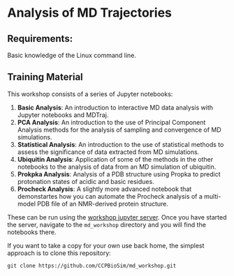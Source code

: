 # Analysis of MD Trajectories

## Requirements: 
Basic knowledge of the Linux command line.

## Training Material

This workshop consists of a series of Jupyter notebooks:

1. **Basic Analysis**: An introduction to interactive MD data analysis with Jupyter notebooks and MDTraj.
2. **PCA Analysis**: An introduction to the use of Principal Component Analysis methods for the analysis of sampling and convergence of MD simulations.
3. **Statistical Analysis**: An introduction to the use of statistical methods to assess the significance of data extracted from MD simulations.
4. **Ubiquitin Analysis**: Application of some of the methods in the other notebooks to the analysis of data from an MD simulation of ubiquitin.
5. **Prokpka Analysis**: Analysis of a PDB structure using Propka to predict protonation states of acidic and basic residues.
6. **Procheck  Analysis**: A slightly more advanced notebook that demonstartes how you can automate the Procheck analysis of a multi-model PDB file of an NMR-derived protein structure.

These can be run using the 
<a href="https://ccpbiosim.github.io/workshop/events/leeds2019/server.html" target="_blank">workshop jupyter server</a>. 
Once you have started the server, navigate to the `md_workshop` directory and you will find the
notebooks there.

If you want to take a copy for your own use back home, the simplest approach is to clone this repository:
```
git clone https://github.com/CCPBioSim/md_workshop.git
```

